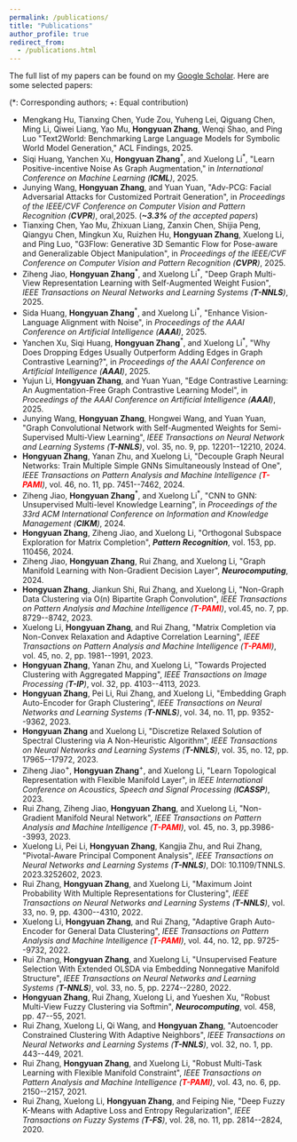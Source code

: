 ```yaml
---
permalink: /publications/
title: "Publications"
author_profile: true
redirect_from: 
  - /publications.html
---
```


The full list of my papers can be found on my [Google Scholar](https://scholar.google.com/citations?user=g9cZ9XsAAAAJ). Here are some selected papers: 

(*: Corresponding authors; +: Equal contribution)

- Mengkang Hu, Tianxing Chen, Yude Zou, Yuheng Lei, Qiguang Chen, Ming Li, Qiwei Liang, Yao Mu, **Hongyuan Zhang**, Wenqi Shao, and Ping Luo "Text2World: Benchmarking Large Language Models for Symbolic World Model Generation," ACL Findings, 2025. 
- Siqi Huang, Yanchen Xu, **Hongyuan Zhang**<sup>\*</sup>, and Xuelong Li<sup>\*</sup>, "Learn Positive-incentive Noise As Graph Augmentation," in *International Conference on Machine Learning (**ICML**)*, 2025.
- Junying Wang, **Hongyuan Zhang**, and Yuan Yuan, "Adv-PCG: Facial Adversarial Attacks for Customized Portrait Generation", in *Proceedings of the IEEE/CVF Conference on Computer Vision and Pattern Recognition (**CVPR**)*, oral,2025. (***~3.3%** of the accepted papers*)
- Tianxing Chen, Yao Mu, Zhixuan Liang, Zanxin Chen, Shijia Peng, Qiangyu Chen, Mingkun Xu, Ruizhen Hu, **Hongyuan Zhang**, Xuelong Li, and Ping Luo, "G3Flow: Generative 3D Semantic Flow for Pose-aware and Generalizable Object Manipulation", in *Proceedings of the IEEE/CVF Conference on Computer Vision and Pattern Recognition (**CVPR**)*, 2025.
- Ziheng Jiao, **Hongyuan Zhang**<sup>\*</sup>, and Xuelong Li<sup>\*</sup>, "Deep Graph Multi-View Representation Learning with Self-Augmented Weight Fusion", *IEEE Transactions on Neural Networks and Learning Systems (**T-NNLS**)*, 2025.
- Sida Huang, **Hongyuan Zhang**<sup>\*</sup>, and Xuelong Li<sup>\*</sup>, "Enhance Vision-Language Alignment with Noise", in *Proceedings of the AAAI Conference on Artificial Intelligence (**AAAI**)*, 2025. 
- Yanchen Xu, Siqi Huang, **Hongyuan Zhang**<sup>\*</sup>, and Xuelong Li<sup>\*</sup>, "Why Does Dropping Edges Usually Outperform Adding Edges in Graph Contrastive Learning?", in *Proceedings of the AAAI Conference on Artificial Intelligence (**AAAI**)*, 2025. 
- Yujun Li, **Hongyuan Zhang**, and Yuan Yuan, "Edge Contrastive Learning: An Augmentation-Free Graph Contrastive Learning Model", in *Proceedings of the AAAI Conference on Artificial Intelligence (**AAAI**)*, 2025. 
- Junying Wang, **Hongyuan Zhang**, Hongwei Wang, and Yuan Yuan, "Graph Convolutional Network with Self-Augmented Weights for Semi-Supervised Multi-View Learning", *IEEE Transactions on Neural Network and Learning Systems (**T-NNLS**)*, vol. 35, no. 9, pp. 12201--12210, 2024. 
- **Hongyuan Zhang**, Yanan Zhu, and Xuelong Li, "Decouple Graph Neural Networks: Train Multiple Simple GNNs Simultaneously Instead of One", *IEEE Transactions on Pattern Analysis and Machine Intelligence (**<font color=red>T-PAMI</font>**)*, vol. 46, no. 11, pp. 7451--7462, 2024.
- Ziheng Jiao, **Hongyuan Zhang**<sup>\*</sup>, and Xuelong Li<sup>\*</sup>, "CNN to GNN: Unsupervised Multi-level Knowledge Learning", in *Proceedings of the 33rd ACM International Conference on Information and Knowledge Management (**CIKM**)*, 2024.  
- **Hongyuan Zhang**, Ziheng Jiao, and Xuelong Li, "Orthogonal Subspace Exploration for Matrix Completion", ***Pattern Recognition***, vol. 153, pp. 110456, 2024. 
- Ziheng Jiao, **Hongyuan Zhang**, Rui Zhang, and Xuelong Li, "Graph Manifold Learning with Non-Gradient Decision Layer", ***Neurocomputing***, 2024. 
- **Hongyuan Zhang**, Jiankun Shi, Rui Zhang, and Xuelong Li, "Non-Graph Data Clustering via O(n) Bipartite Graph Convolution", *IEEE Transactions on Pattern Analysis and Machine Intelligence (**<font color=red>T-PAMI</font>**)*, vol.45, no. 7, pp. 8729--8742, 2023.
- Xuelong Li, **Hongyuan Zhang**, and Rui Zhang, "Matrix Completion via Non-Convex Relaxation and Adaptive Correlation Learning", *IEEE Transactions on Pattern Analysis and Machine Intelligence (**<font color=red>T-PAMI</font>**)*, vol. 45, no. 2, pp. 1981--1991, 2023. 
- **Hongyuan Zhang**, Yanan Zhu, and Xuelong Li, "Towards Projected Clustering with Aggregated Mapping", *IEEE Transactions on Image Processing (**T-IP**)*, vol. 32, pp. 4103--4113, 2023.  
- **Hongyuan Zhang**, Pei Li, Rui Zhang, and Xuelong Li, "Embedding Graph Auto-Encoder for Graph Clustering", *IEEE Transactions on Neural Networks and Learning Systems (**T-NNLS**)*, vol. 34, no. 11, pp. 9352--9362, 2023. 
- **Hongyuan Zhang** and Xuelong Li, "Discretize Relaxed Solution of Spectral Clustering via A Non-Heuristic Algorithm", *IEEE Transactions on Neural Networks and Learning Systems (**T-NNLS**)*, vol. 35, no. 12, pp. 17965--17972, 2023.  
- Ziheng Jiao<sup>+</sup>, **Hongyuan Zhang**<sup>+</sup>, and Xuelong Li, "Learn Topological Representation with Flexible Manifold Layer", in *IEEE International Conference on Acoustics, Speech and Signal Processing (**ICASSP**)*, 2023. 
- Rui Zhang, Ziheng Jiao, **Hongyuan Zhang**, and Xuelong Li, "Non-Gradient Manifold Neural Network", *IEEE Transactions on Pattern Analysis and Machine Intelligence (**<font color=red>T-PAMI</font>**)*, vol. 45, no. 3, pp.3986--3993, 2023. 
- Xuelong Li, Pei Li, **Hongyuan Zhang**, Kangjia Zhu, and Rui Zhang, "Pivotal-Aware Principal Component Analysis", *IEEE Transactions on Neural Networks and Learning Systems (**T-NNLS**)*, DOI: 10.1109/TNNLS. 2023.3252602, 2023. 
- Rui Zhang, **Hongyuan Zhang**, and Xuelong Li, "Maximum Joint Probability With Multiple Representations for Clustering", *IEEE Transactions on Neural Networks and Learning Systems (**T-NNLS**)*, vol. 33, no. 9, pp. 4300--4310, 2022.
- Xuelong Li, **Hongyuan Zhang**, and Rui Zhang, "Adaptive Graph Auto-Encoder for General Data Clustering", *IEEE Transactions on Pattern Analysis and Machine Intelligence (**<font color=red>T-PAMI</font>**)*, vol. 44, no. 12, pp. 9725--9732, 2022. 
- Rui Zhang, **Hongyuan Zhang**, and Xuelong Li, "Unsupervised Feature Selection With Extended OLSDA via Embedding Nonnegative Manifold Structure", *IEEE Transactions on Neural Networks and Learning Systems (**T-NNLS**)*, vol. 33, no. 5, pp. 2274--2280, 2022. 
- **Hongyuan Zhang**, Rui Zhang, Xuelong Li, and Yueshen Xu, "Robust Multi-View Fuzzy Clustering via Softmin", ***Neurocomputing***, vol. 458, pp. 47--55, 2021. 
- Rui Zhang, Xuelong Li, Qi Wang, and **Hongyuan Zhang**, "Autoencoder Constrained Clustering With Adaptive Neighbors", *IEEE Transactions on Neural Networks and Learning Systems (**T-NNLS**)*, vol. 32, no. 1, pp. 443--449, 2021. 
- Rui Zhang, **Hongyuan Zhang**, and Xuelong Li, "Robust Multi-Task Learning with Flexible Manifold Constraint", *IEEE Transactions on Pattern Analysis and Machine Intelligence (**<font color=red>T-PAMI</font>**)*, vol. 43, no. 6, pp. 2150--2157, 2021. 
- Rui Zhang, Xuelong Li, **Hongyuan Zhang**, and Feiping Nie, "Deep Fuzzy K-Means with Adaptive Loss and Entropy Regularization", *IEEE Transactions on Fuzzy Systems (**T-FS**)*, vol. 28, no. 11, pp. 2814--2824, 2020. 
